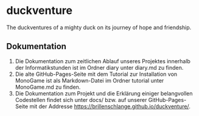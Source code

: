 # duckventure
The duckventures of a mighty duck on its journey of hope and friendship.

## Dokumentation
1. Die Dokumentation zum zeitlichen Ablauf unseres Projektes innerhalb der Informatikstunden ist im Ordner diary unter diary.md zu finden.
2. Die alte GitHub-Pages-Seite mit dem Tutorial zur Installation von MonoGame ist als Markdown-Datei im Ordner tutorial unter MonoGame.md zu finden.
3. Die Dokumentation zum Projekt und die Erklärung einiger belangvollen Codestellen findet sich unter docs/ bzw. auf unserer GitHub-Pages-Seite mit der Addresse https://brillenschlange.github.io/duckventure/.
